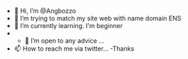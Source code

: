 - 👋 Hi, I’m @Angbozzo
- 👀 I’m trying to match my site web with name domain ENS
- 🌱 I’m currently learning. I'm beginner
- - 💞️ I’m open to any advice ...
- 📫 How to reach me via twitter...
-Thanks
<!---
Angbozzo/Angbozzo is a ✨ special ✨ repository because its `README.md` (this file) appears on your GitHub profile.
You can click the Preview link to take a look at your changes.
--->
